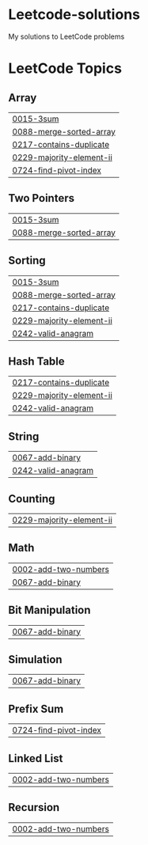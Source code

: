 # Leetcode-solutions
My solutions to LeetCode problems

<!---LeetCode Topics Start-->
# LeetCode Topics
## Array
|  |
| ------- |
| [0015-3sum](https://github.com/harxh1405/Leetcode-solutions/tree/master/0015-3sum) |
| [0088-merge-sorted-array](https://github.com/harxh1405/Leetcode-solutions/tree/master/0088-merge-sorted-array) |
| [0217-contains-duplicate](https://github.com/harxh1405/Leetcode-solutions/tree/master/0217-contains-duplicate) |
| [0229-majority-element-ii](https://github.com/harxh1405/Leetcode-solutions/tree/master/0229-majority-element-ii) |
| [0724-find-pivot-index](https://github.com/harxh1405/Leetcode-solutions/tree/master/0724-find-pivot-index) |
## Two Pointers
|  |
| ------- |
| [0015-3sum](https://github.com/harxh1405/Leetcode-solutions/tree/master/0015-3sum) |
| [0088-merge-sorted-array](https://github.com/harxh1405/Leetcode-solutions/tree/master/0088-merge-sorted-array) |
## Sorting
|  |
| ------- |
| [0015-3sum](https://github.com/harxh1405/Leetcode-solutions/tree/master/0015-3sum) |
| [0088-merge-sorted-array](https://github.com/harxh1405/Leetcode-solutions/tree/master/0088-merge-sorted-array) |
| [0217-contains-duplicate](https://github.com/harxh1405/Leetcode-solutions/tree/master/0217-contains-duplicate) |
| [0229-majority-element-ii](https://github.com/harxh1405/Leetcode-solutions/tree/master/0229-majority-element-ii) |
| [0242-valid-anagram](https://github.com/harxh1405/Leetcode-solutions/tree/master/0242-valid-anagram) |
## Hash Table
|  |
| ------- |
| [0217-contains-duplicate](https://github.com/harxh1405/Leetcode-solutions/tree/master/0217-contains-duplicate) |
| [0229-majority-element-ii](https://github.com/harxh1405/Leetcode-solutions/tree/master/0229-majority-element-ii) |
| [0242-valid-anagram](https://github.com/harxh1405/Leetcode-solutions/tree/master/0242-valid-anagram) |
## String
|  |
| ------- |
| [0067-add-binary](https://github.com/harxh1405/Leetcode-solutions/tree/master/0067-add-binary) |
| [0242-valid-anagram](https://github.com/harxh1405/Leetcode-solutions/tree/master/0242-valid-anagram) |
## Counting
|  |
| ------- |
| [0229-majority-element-ii](https://github.com/harxh1405/Leetcode-solutions/tree/master/0229-majority-element-ii) |
## Math
|  |
| ------- |
| [0002-add-two-numbers](https://github.com/harxh1405/Leetcode-solutions/tree/master/0002-add-two-numbers) |
| [0067-add-binary](https://github.com/harxh1405/Leetcode-solutions/tree/master/0067-add-binary) |
## Bit Manipulation
|  |
| ------- |
| [0067-add-binary](https://github.com/harxh1405/Leetcode-solutions/tree/master/0067-add-binary) |
## Simulation
|  |
| ------- |
| [0067-add-binary](https://github.com/harxh1405/Leetcode-solutions/tree/master/0067-add-binary) |
## Prefix Sum
|  |
| ------- |
| [0724-find-pivot-index](https://github.com/harxh1405/Leetcode-solutions/tree/master/0724-find-pivot-index) |
## Linked List
|  |
| ------- |
| [0002-add-two-numbers](https://github.com/harxh1405/Leetcode-solutions/tree/master/0002-add-two-numbers) |
## Recursion
|  |
| ------- |
| [0002-add-two-numbers](https://github.com/harxh1405/Leetcode-solutions/tree/master/0002-add-two-numbers) |
<!---LeetCode Topics End-->